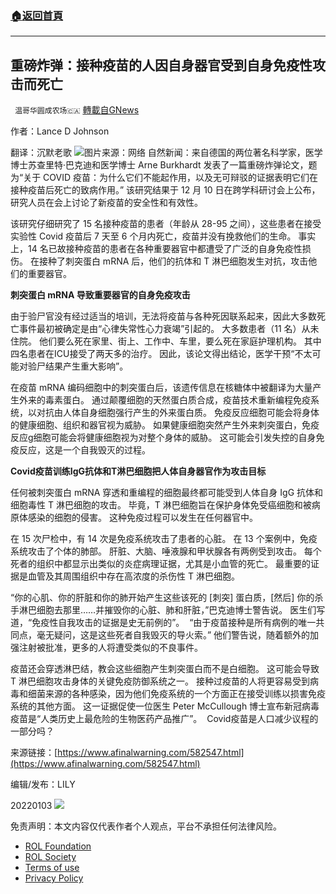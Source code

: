 ###  [:house:返回首頁](https://github.com/ourhimalayas/txt)
---


## 重磅炸弹：接种疫苗的人因自身器官受到自身免疫性攻击而死亡
` 温哥华圆成农场🇨🇦` [轉載自GNews](https://gnews.org/zh-hans/1819511/)

作者：Lance D Johnson

翻译：沉默老歌
![](https://assets.gnews.org/wp-content/uploads/2022/01/covid-vaccine-study-nejm-edited.jpg)图片来源：网络
自然新闻：来自德国的两位著名科学家，医学博士苏查里特·巴克迪和医学博士 Arne Burkhardt 发表了一篇重磅炸弹论文，题为“关于 COVID 疫苗：为什么它们不能起作用，以及无可辩驳的证据表明它们在接种疫苗后死亡的致病作用。” 该研究结果于 12 月 10 日在跨学科研讨会上公布，研究人员在会上讨论了新疫苗的安全性和有效性。

该研究仔细研究了 15 名接种疫苗的患者（年龄从 28-95 之间），这些患者在接受实验性 Covid 疫苗后 7 天至 6 个月内死亡，疫苗并没有挽救他们的生命。 事实上，14 名已故接种疫苗的患者在各种重要器官中都遭受了广泛的自身免疫性损伤。 在接种了刺突蛋白 mRNA 后，他们的抗体和 T 淋巴细胞发生对抗，攻击他们的重要器官。

**刺突蛋白 mRNA 导致重要器官的自身免疫攻击**

由于验尸官没有经过适当的培训，无法将疫苗与各种死因联系起来，因此大多数死亡事件最初被确定是由“心律失常性心力衰竭”引起的。 大多数患者（11 名）从未住院。 他们要么死在家里、街上、工作中、车里，要么死在家庭护理机构。 其中四名患者在ICU接受了两天多的治疗。 因此，该论文得出结论，医学干预“不太可能对验尸结果产生重大影响”。

在疫苗 mRNA 编码细胞中的刺突蛋白后，该遗传信息在核糖体中被翻译为大量产生外来的毒素蛋白。 通过颠覆细胞的天然蛋白质合成，疫苗技术重新编程免疫系统，以对抗由人体自身细胞强行产生的外来蛋白质。 免疫反应细胞可能会将身体的健康细胞、组织和器官视为威胁。 如果健康细胞突然产生外来刺突蛋白，免疫反应g细胞可能会将健康细胞视为对整个身体的威胁。 这可能会引发失控的自身免疫反应，这是一个自我毁灭的过程。

**Covid疫苗训练IgG抗体和T淋巴细胞把人体自身器官作为攻击目标**

任何被刺突蛋白 mRNA 穿透和重编程的细胞最终都可能受到人体自身 IgG 抗体和细胞毒性 T 淋巴细胞的攻击。 毕竟，T 淋巴细胞旨在保护身体免受癌细胞和被病原体感染的细胞的侵害。 这种免疫过程可以发生在任何器官中。

在 15 次尸检中，有 14 次是免疫系统攻击了患者的心脏。 在 13 个案例中，免疫系统攻击了个体的肺部。 肝脏、大脑、唾液腺和甲状腺各有两例受到攻击。 每个死者的组织中都显示出类似的炎症病理证据，尤其是小血管的死亡。 最重要的证据是血管及其周围组织中存在高浓度的杀伤性 T 淋巴细胞。

“你的心肌、你的肝脏和你的肺开始产生这些该死的 [刺突] 蛋白质，[然后] 你的杀手淋巴细胞去那里……并摧毁你的心脏、肺和肝脏，”巴克迪博士警告说。 医生们写道，“免疫性自我攻击的证据是史无前例的”。  “由于疫苗接种是所有病例的唯一共同点，毫无疑问，这是这些死者自我毁灭的导火索。” 他们警告说，随着额外的加强注射被批准，更多的人将遭受类似的不良事件。

疫苗还会穿透淋巴结，教会这些细胞产生刺突蛋白而不是白细胞。 这可能会导致 T 淋巴细胞攻击身体的关键免疫防御系统之一。 接种过疫苗的人将更容易受到病毒和细菌来源的各种感染，因为他们免疫系统的一个方面正在接受训练以损害免疫系统的其他方面。 这一证据促使一位医生 Peter McCullough 博士宣布新冠病毒疫苗是“人类历史上最危险的生物医药产品推广”。  Covid疫苗是人口减少议程的一部分吗？

来源链接：[https://www.afinalwarning.com/582547.html](https://www.afinalwarning.com/582547.html)

编辑/发布：LILY

20220103
![](https://assets.gnews.org/wp-content/uploads/2021/11/農場文宣-1.jpg)


 

免责声明：本文内容仅代表作者个人观点，平台不承担任何法律风险。

- [ROL Foundation](https://rolfoundation.org/)
- [ROL Society](https://rolsociety.org/)
- [Terms of use](https://gnews.org/terms-of-use-3/)
- [Privacy Policy](https://gnews.org/privacy-policy/)
